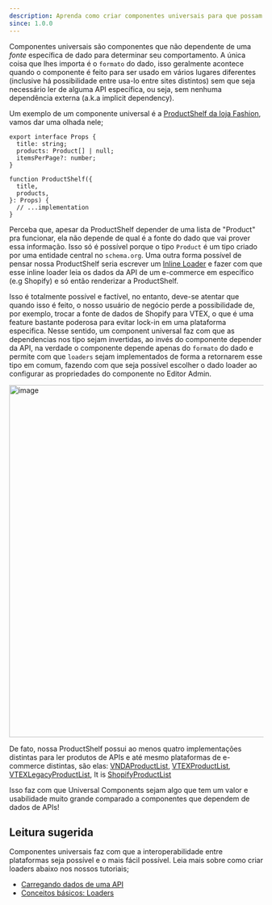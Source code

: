 ```yaml
---
description: Aprenda como criar componentes universais para que possam ser usados em qualquer lugar
since: 1.0.0
---
```


Componentes universais são componentes que não dependente de uma _fonte_
específica de dado para determinar seu comportamento. A única coisa que lhes
importa é o `formato` do dado, isso geralmente acontece quando o componente é
feito para ser usado em vários lugares diferentes (inclusive há possibilidade
entre usa-lo entre sites distintos) sem que seja necessário ler de alguma API
específica, ou seja, sem nenhuma dependência externa (a.k.a implicit
dependency).

Um exemplo de um componente universal é a
[ProductShelf da loja Fashion](https://github.com/deco-sites/fashion/blob/main/components/product/ProductShelf.tsx#L15),
vamos dar uma olhada nele;

```tsx
export interface Props {
  title: string;
  products: Product[] | null;
  itemsPerPage?: number;
}

function ProductShelf({
  title,
  products,
}: Props) {
  // ...implementation
}
```

Perceba que, apesar da ProductShelf depender de uma lista de "Product" pra
funcionar, ela não depende de qual é a fonte do dado que vai prover essa
informação. Isso só é possível porque o tipo `Product` é um tipo criado por uma
entidade central no `schema.org`. Uma outra forma possível de pensar nossa
ProductShelf seria escrever um
[Inline Loader](/docs/pt/developing-guide/fetching-data) e fazer com que esse
inline loader leia os dados da API de um e-commerce em específico (e.g Shopify)
e só então renderizar a ProductShelf.

Isso é totalmente possível e factível, no entanto, deve-se atentar que quando
isso é feito, o nosso usuário de negócio perde a possibilidade de, por exemplo,
trocar a fonte de dados de Shopify para VTEX, o que é uma feature bastante
poderosa para evitar lock-in em uma plataforma especifica. Nesse sentido, um
component universal faz com que as dependencias nos tipo sejam invertidas, ao
invés do componente depender da API, na verdade o componente depende apenas do
`formato` do dado e permite com que `loaders` sejam implementados de forma a
retornarem esse tipo em comum, fazendo com que seja possível escolher o dado
loader ao configurar as propriedades do componente no Editor Admin.

<img width="699" alt="image" src="https://user-images.githubusercontent.com/5839364/230793613-5671c042-99ef-469e-be5c-6503be3b6889.png">

De fato, nossa ProductShelf possui ao menos quatro implementações distintas para
ler produtos de APIs e até mesmo plataformas de e-commerce distintas, são elas:
[VNDAProductList](https://github.com/deco-cx/apps/blob/3e337b6b2996d7ecd72db34174896638c92f8811/vnda/loaders/productList.ts#L1),
[VTEXProductList](https://github.com/deco-cx/apps/blob/3e337b6b2996d7ecd72db34174896638c92f8811/vtex/loaders/intelligentSearch/productList.ts#L1),
[VTEXLegacyProductList](https://github.com/deco-cx/apps/blob/3e337b6b2996d7ecd72db34174896638c92f8811/vtex/loaders/legacy/productList.ts#L1),
It is
[ShopifyProductList](https://github.com/deco-cx/apps/blob/3e337b6b2996d7ecd72db34174896638c92f8811/shopify/loaders/ProductList.ts#L1)

Isso faz com que Universal Components sejam algo que tem um valor e usabilidade
muito grande comparado a componentes que dependem de dados de APIs!

## Leitura sugerida

Componentes universais faz com que a interoperabilidade entre plataformas seja
possível e o mais fácil possível. Leia mais sobre como criar loaders abaixo nos
nossos tutoriais;

- [Carregando dados de uma API](/docs/pt/developing-guide/fetching-data)
- [Conceitos básicos: Loaders](/docs/pt/concepts/loader)
